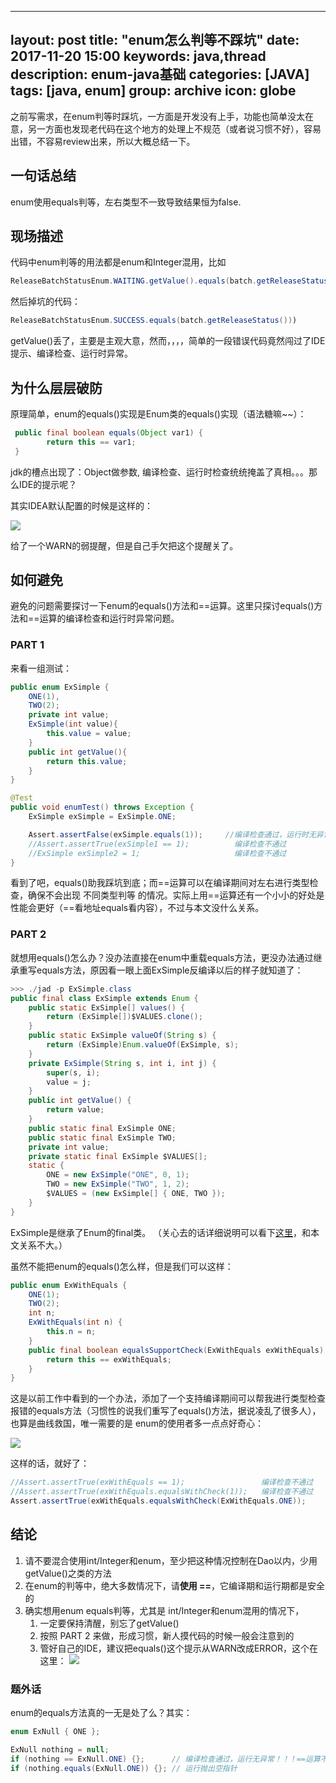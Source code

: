 
---
layout: post
title: "enum怎么判等不踩坑"
date: 2017-11-20 15:00
keywords: java,thread
description: enum-java基础
categories: [JAVA]
tags: [java, enum]
group: archive
icon: globe
---

<!-- more -->

之前写需求，在enum判等时踩坑，一方面是开发没有上手，功能也简单没太在意，另一方面也发现老代码在这个地方的处理上不规范（或者说习惯不好），容易出错，不容易review出来，所以大概总结一下。

## 一句话总结

enum使用equals判等，左右类型不一致导致结果恒为false.

## 现场描述

代码中enum判等的用法都是enum和Integer混用，比如

```java
ReleaseBatchStatusEnum.WAITING.getValue().equals(batch.getReleaseStatus()))
```

然后掉坑的代码：

```java
ReleaseBatchStatusEnum.SUCCESS.equals(batch.getReleaseStatus()))
```

getValue()丢了，主要是主观大意，然而，，，，简单的一段错误代码竟然闯过了IDE提示、编译检查、运行时异常。

## 为什么层层破防

原理简单，enum的equals()实现是Enum类的equals()实现（语法糖嘛~~）：

```java
 public final boolean equals(Object var1) {
        return this == var1;
 }
```

jdk的槽点出现了：Object做参数, 编译检查、运行时检查统统掩盖了真相。。。那么IDE的提示呢？

其实IDEA默认配置的时候是这样的：

![](http://wx2.sinaimg.cn/mw690/98c50222gy1fgm87vmnuoj20ui0a0gnt.jpg)

给了一个WARN的弱提醒，但是自己手欠把这个提醒关了。

## 如何避免

避免的问题需要探讨一下enum的equals()方法和\=\=运算。这里只探讨equals()方法和\=\=运算的编译检查和运行时异常问题。

### PART 1

来看一组测试：

```java
public enum ExSimple {
    ONE(1),
    TWO(2);
    private int value;
    ExSimple(int value){
        this.value = value;
    }
    public int getValue(){
        return this.value;
    }	
}

@Test
public void enumTest() throws Exception {
    ExSimple exSimple = ExSimple.ONE;

    Assert.assertFalse(exSimple.equals(1));     //编译检查通过，运行时无异常，最怕这种！！！
    //Assert.assertTrue(exSimple1 == 1);          编译检查不通过
    //ExSimple exSimple2 = 1;                     编译检查不通过
}
```

看到了吧，equals()助我踩坑到底；而\=\=运算可以在编译期间对左右进行类型检查，确保不会出现 不同类型判等 的情况。实际上用==运算还有一个小小的好处是 性能会更好（\=\=看地址equals看内容），不过与本文没什么关系。

### PART 2

就想用equals()怎么办？没办法直接在enum中重载equals方法，更没办法通过继承重写equals方法，原因看一眼上面ExSimple反编译以后的样子就知道了：

```java
>>> ./jad -p ExSimple.class
public final class ExSimple extends Enum {
    public static ExSimple[] values() {
        return (ExSimple[])$VALUES.clone();
    }
    public static ExSimple valueOf(String s) {
        return (ExSimple)Enum.valueOf(ExSimple, s);
    }
    private ExSimple(String s, int i, int j) {
        super(s, i);
        value = j;
    }
    public int getValue() {
        return value;
    }
    public static final ExSimple ONE;
    public static final ExSimple TWO;
    private int value;
    private static final ExSimple $VALUES[];
    static {
        ONE = new ExSimple("ONE", 0, 1);
        TWO = new ExSimple("TWO", 1, 2);
        $VALUES = (new ExSimple[] { ONE, TWO });
    }
}
```
ExSimple是继承了Enum的final类。 （关心去的话详细说明可以看下[这里](http://docs.oracle.com/javase/specs/jls/se8/html/jls-8.html#jls-8.9)，和本文关系不大。）

虽然不能把enum的equals()怎么样，但是我们可以这样：

```java
public enum ExWithEquals {
    ONE(1);
    TWO(2);
    int n;
    ExWithEquals(int n) {
        this.n = n;
    }
    public final boolean equalsSupportCheck(ExWithEquals exWithEquals) {
        return this == exWithEquals;
    }
}
```

这是以前工作中看到的一个办法，添加了一个支持编译期间可以帮我进行类型检查报错的equals方法（习惯性的说我们重写了equals()方法，据说凌乱了很多人），也算是曲线救国，唯一需要的是 enum的使用者多一点点好奇心：

![](http://wx3.sinaimg.cn/mw690/98c50222gy1fgmbj7l134j214a066ac4.jpg)

这样的话，就好了：

```java
//Assert.assertTrue(exWithEquals == 1);                 编译检查不通过
//Assert.assertTrue(exWithEquals.equalsWithCheck(1));   编译检查不通过
Assert.assertTrue(exWithEquals.equalsWithCheck(ExWithEquals.ONE));
```

## 结论

1. 请不要混合使用int/Integer和enum，至少把这种情况控制在Dao以内，少用getValue()之类的方法
1. 在enum的判等中，绝大多数情况下，请**使用 \=\=**，它编译期和运行期都是安全的
1. 确实想用enum equals判等，尤其是 int/Integer和enum混用的情况下，
    1. 一定要保持清醒，别忘了getValue()
    1. 按照 PART 2 来做，形成习惯，新人摸代码的时候一般会注意到的
    1. 管好自己的IDE，建议把equals()这个提示从WARN改成ERROR，这个在这里：
        ![](http://wx2.sinaimg.cn/mw690/98c50222gy1fgm87x0zptj210i042jsw.jpg)

### 题外话

enum的equals方法真的一无是处了么？其实：

```java
enum ExNull { ONE };

ExNull nothing = null;
if (nothing == ExNull.ONE) {};      // 编译检查通过，运行无异常！！！==运算不是万能的
if (nothing.equals(ExNull.ONE)) {}; // 运行抛出空指针
```



